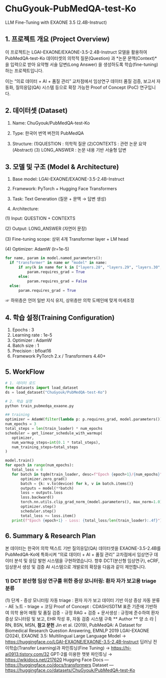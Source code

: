 # ChuGyouk-PubMedQA-test-Ko
LLM Fine-Tuning with EXAONE 3.5 (2.4B-Instruct)

## 1. 프로젝트 개요 (Project Overview)

이 프로젝트는 LGAI-EXAONE/EXAONE-3.5-2.4B-Instruct 모델을 활용하여
PubMedQA-test-Ko 데이터셋의 의학적 질문(Question) 과 *논문 문맥(Context)*을 입력으로 받아
요약형 서술 답변(Long Answer) 을 생성하도록 학습(fine-tuning)하는 프로젝트입니다.

이는 “의료 데이터 + AI + 품질 관리” 교차점에서
임상연구 데이터 품질 검증, 보고서 자동화, 질의응답(QA) 시스템 등으로 확장 가능한 Proof of Concept (PoC) 연구입니다.

## 2. 데이터셋 (Dataset)

 1) Name: ChuGyouk/PubMedQA-test-Ko

 2) Type: 한국어 번역 버전의 PubMedQA

 3) Structure:
  (1)QUESTION :	의학적 질문
  (2)CONTEXTS : 관련 논문 요약(Abstract)
  (3) LONG_ANSWER : 논문 내용 기반 서술형 답변

## 3. 모델 및 구조 (Model & Architecture)

 1) Base model: LGAI-EXAONE/EXAONE-3.5-2.4B-Instruct

 2) Framework: PyTorch + Hugging Face Transformers

 3) Task: Text Generation (질문 + 문맥 → 답변 생성)

 4) Architecture:

  (1) Input: QUESTION + CONTEXTS

  (2) Output: LONG_ANSWER (자연어 문장)

  (3) Fine-tuning scope: 상위 4개 Transformer layer + LM head

  (4) Optimizer: AdamW (lr=1e-5)


  ``` python
  for name, param in model.named_parameters():
    if "transformer" in name or "model" in name:
        if any(k in name for k in ["layers.28", "layers.29", "layers.30", "layers.31"]):
            param.requires_grad = True   
        else:
            param.requires_grad = False  
    else:
        param.requires_grad = True      

```
☞ 하위층은 언어 일반 지식 유지, 상위층만 의학 도메인에 맞게 미세조정

## 4. 학습 설정(Training Configuration)
 1) Epochs : 3
 2) Learning rate :	1e-5
 3) Optimizer :	AdamW
 4) Batch size : 1
 5) Precision : bfloat16
 6) Framework	PyTorch 2.x / Transformers 4.40+

## 5. WorkFlow 
 ```python 
 # 1. 데이터 로드
from datasets import load_dataset
ds = load_dataset("ChuGyouk/PubMedQA-test-Ko")

# 2. 학습 실행
python train_pubmedqa_exaone.py 

## training 
optimizer = AdamW(filter(lambda p: p.requires_grad, model.parameters()), lr=1e-5)
num_epochs = 3
total_steps = len(train_loader) * num_epochs
scheduler = get_linear_schedule_with_warmup(
    optimizer,
    num_warmup_steps=int(0.1 * total_steps),
    num_training_steps=total_steps
)

model.train()
for epoch in range(num_epochs):
    total_loss = 0
    for batch in tqdm(train_loader, desc=f"Epoch {epoch+1}/{num_epochs}"):
        optimizer.zero_grad()
        batch = {k: v.to(device) for k, v in batch.items()}
        outputs = model(**batch)
        loss = outputs.loss
        loss.backward()
        torch.nn.utils.clip_grad_norm_(model.parameters(), max_norm=1.0)
        optimizer.step()
        scheduler.step()
        total_loss += loss.item()
    print(f"Epoch {epoch+1} - Loss: {total_loss/len(train_loader):.4f}")

```
## 6. Summary & Research Plan
본 데이터는 한국어 의학 텍스트 기반 질의응답(QA) 데이터셋을 EXAONE-3.5-2.4B를 PubMedQA-Ko에 특화시켜 “의료 데이터 + AI + 품질 관리” 교차점에서 임상연구 데이터 분석 및 응답 발현 시스템을 구현하였습니다.
향후 DCT(분산형 임상연구), eCRF, 임상문서 생성 및 검증 AI 시스템으로 개발로의 확장을 다음과 같이 제언합니다. 

 ### 1) DCT 분산형 임상 연구를 위한 증상 모니터링: 환자 자가 보고용 triage 분류 
   (1) 단계 
      - 증상 모니터링 자동 triage
        : 환자 자가 보고 데이터 기반 이상 증상 자동 분류
      - AE 노트 - triage + 코딩 Proof of Concept
        : CDASH/SDTM 표준 기준에 기반하여 의학 용어 매핑 및 품질 검증 
      - 규정 RAG + 검증 + 문서생성 
        : 규정에 준수하여 환자 증상 모니터링 및 보고, EHR 작성 후, 자동 검증 시스템 구축 
** Author ** 
양 소 라 | RN, BSN, MSN, 
**참고 문헌**
Jin et al. (2019), PubMedQA: A Dataset for Biomedical Research Question Answering, EMNLP 2019
LGAI-EXAONE (2024), EXAONE 3.5: Multilingual Large Language Model → https://huggingface.co/LGAI-EXAONE/EXAONE-3.5-2.4B-Instruct
딥러닝 전이학습(Transfer Learning)과 파인튜닝(Fine Tuning) → https://hi-ai0913.tistory.com/32
GPT-2를 이용한 챗봇 파인튜닝 → https://wikidocs.net/217620
Hugging Face Docs — https://huggingface.co/docs/transformers
Dataset — https://huggingface.co/datasets/ChuGyouk/PubMedQA-test-Ko

